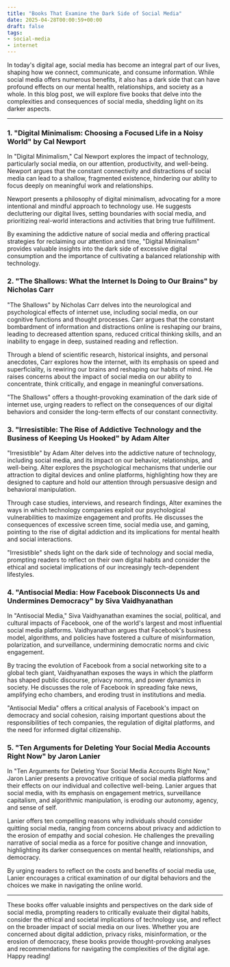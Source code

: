 ```yaml
---
title: "Books That Examine the Dark Side of Social Media"
date: 2025-04-28T00:00:59+00:00
draft: false
tags:
- social-media
- internet
---
```


In today's digital age, social media has become an integral part of our lives, shaping how we connect, communicate, and consume information. While social media offers numerous benefits, it also has a dark side that can have profound effects on our mental health, relationships, and society as a whole. In this blog post, we will explore five books that delve into the complexities and consequences of social media, shedding light on its darker aspects.

---

### 1. "Digital Minimalism: Choosing a Focused Life in a Noisy World" by Cal Newport

In "Digital Minimalism," Cal Newport explores the impact of technology, particularly social media, on our attention, productivity, and well-being. Newport argues that the constant connectivity and distractions of social media can lead to a shallow, fragmented existence, hindering our ability to focus deeply on meaningful work and relationships.

Newport presents a philosophy of digital minimalism, advocating for a more intentional and mindful approach to technology use. He suggests decluttering our digital lives, setting boundaries with social media, and prioritizing real-world interactions and activities that bring true fulfillment.

By examining the addictive nature of social media and offering practical strategies for reclaiming our attention and time, "Digital Minimalism" provides valuable insights into the dark side of excessive digital consumption and the importance of cultivating a balanced relationship with technology.

### 2. "The Shallows: What the Internet Is Doing to Our Brains" by Nicholas Carr

"The Shallows" by Nicholas Carr delves into the neurological and psychological effects of internet use, including social media, on our cognitive functions and thought processes. Carr argues that the constant bombardment of information and distractions online is reshaping our brains, leading to decreased attention spans, reduced critical thinking skills, and an inability to engage in deep, sustained reading and reflection.

Through a blend of scientific research, historical insights, and personal anecdotes, Carr explores how the internet, with its emphasis on speed and superficiality, is rewiring our brains and reshaping our habits of mind. He raises concerns about the impact of social media on our ability to concentrate, think critically, and engage in meaningful conversations.

"The Shallows" offers a thought-provoking examination of the dark side of internet use, urging readers to reflect on the consequences of our digital behaviors and consider the long-term effects of our constant connectivity.

### 3. "Irresistible: The Rise of Addictive Technology and the Business of Keeping Us Hooked" by Adam Alter

"Irresistible" by Adam Alter delves into the addictive nature of technology, including social media, and its impact on our behavior, relationships, and well-being. Alter explores the psychological mechanisms that underlie our attraction to digital devices and online platforms, highlighting how they are designed to capture and hold our attention through persuasive design and behavioral manipulation.

Through case studies, interviews, and research findings, Alter examines the ways in which technology companies exploit our psychological vulnerabilities to maximize engagement and profits. He discusses the consequences of excessive screen time, social media use, and gaming, pointing to the rise of digital addiction and its implications for mental health and social interactions.

"Irresistible" sheds light on the dark side of technology and social media, prompting readers to reflect on their own digital habits and consider the ethical and societal implications of our increasingly tech-dependent lifestyles.

### 4. "Antisocial Media: How Facebook Disconnects Us and Undermines Democracy" by Siva Vaidhyanathan

In "Antisocial Media," Siva Vaidhyanathan examines the social, political, and cultural impacts of Facebook, one of the world's largest and most influential social media platforms. Vaidhyanathan argues that Facebook's business model, algorithms, and policies have fostered a culture of misinformation, polarization, and surveillance, undermining democratic norms and civic engagement.

By tracing the evolution of Facebook from a social networking site to a global tech giant, Vaidhyanathan exposes the ways in which the platform has shaped public discourse, privacy norms, and power dynamics in society. He discusses the role of Facebook in spreading fake news, amplifying echo chambers, and eroding trust in institutions and media.

"Antisocial Media" offers a critical analysis of Facebook's impact on democracy and social cohesion, raising important questions about the responsibilities of tech companies, the regulation of digital platforms, and the need for informed digital citizenship.

### 5. "Ten Arguments for Deleting Your Social Media Accounts Right Now" by Jaron Lanier

In "Ten Arguments for Deleting Your Social Media Accounts Right Now," Jaron Lanier presents a provocative critique of social media platforms and their effects on our individual and collective well-being. Lanier argues that social media, with its emphasis on engagement metrics, surveillance capitalism, and algorithmic manipulation, is eroding our autonomy, agency, and sense of self.

Lanier offers ten compelling reasons why individuals should consider quitting social media, ranging from concerns about privacy and addiction to the erosion of empathy and social cohesion. He challenges the prevailing narrative of social media as a force for positive change and innovation, highlighting its darker consequences on mental health, relationships, and democracy.

By urging readers to reflect on the costs and benefits of social media use, Lanier encourages a critical examination of our digital behaviors and the choices we make in navigating the online world.

---

These books offer valuable insights and perspectives on the dark side of social media, prompting readers to critically evaluate their digital habits, consider the ethical and societal implications of technology use, and reflect on the broader impact of social media on our lives. Whether you are concerned about digital addiction, privacy risks, misinformation, or the erosion of democracy, these books provide thought-provoking analyses and recommendations for navigating the complexities of the digital age. Happy reading!